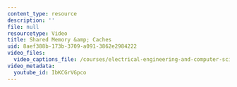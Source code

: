 ```yaml
---
content_type: resource
description: ''
file: null
resourcetype: Video
title: Shared Memory &amp; Caches
uid: 8aef388b-173b-3709-a091-3862e2984222
video_files:
  video_captions_file: /courses/electrical-engineering-and-computer-science/6-004-computation-structures-spring-2017/c21/c21s2/c21s2v4/shared-memory-caches-5-50-/IbKCGrVGpco.vtt
video_metadata:
  youtube_id: IbKCGrVGpco
---
```

